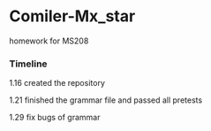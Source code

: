 # Comiler-Mx_star
homework for MS208

### Timeline

1.16 created the repository

1.21 finished the grammar file and passed all pretests

1.29 fix bugs of grammar